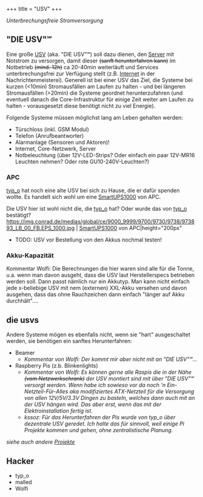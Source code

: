 +++
title = "USV"
+++

*Unterbrechungsfreie Stromversorgung*

## "DIE USV"℠

Eine große
[USV](https://de.wikipedia.org/wiki/Unterbrechungsfreie_Stromversorgung)
(aka. "DIE USV"℠) soll dazu dienen, den [Server](Server)
mit Notstrom zu versorgen, damit dieser ~~(sanft herunterfahren kann)~~
im Notbetrieb ~~(mind. 12h)~~ ca 20-40min weiterläuft und Services
unterbrechungsfrei zur Verfügung stellt (z.B. [Internet](Neuland/Internet)
in der Nachrichtenmeisterei). Generell ist bei einer USV das Ziel, die
Systeme bei kurzen (<10min) Stromausfällen am Laufen zu halten - und bei
längeren Stromausfällen (>20min) die Systeme geordnet herunterzufahren
(und eventuell danach die Core-Infrastruktur für einige Zeit weiter am
Laufen zu halten - vorausgesetzt diese benötigt nicht zu viel Energie).

Folgende Systeme müssen möglichst lang am Leben gehalten werden:

- Türschloss (inkl. GSM Modul)
- Telefon (Anrufbeantworter)
- Alarmanlage (Sensoren und Aktoren)!
- Internet, Core-Netzwerk, Server
- Notbeleuchtung (über 12V-LED-Strips? Oder einfach ein paar 12V-MR16
  Leuchten nehmen? Oder rote GU10-240V-Leuchten?)

### APC

[typ_o](typ_o) hat noch eine alte USV bei sich zu Hause, die
er dafür spenden wollte. Es handelt sich wohl um eine
[SmartUPS1000](SmartUPS1000) von APC.

Die USV hier ist wohl nicht die, die [typ_o](typ_o) hat? Oder
wurde das von [typ_o](typ_o) bestätigt?
<https://img.conrad.de/medias/global/ce/9000_9999/9700/9730/9738/973893_LB_00_FB.EPS_1000.jpg>
\| [SmartUPS1000](SmartUPS1000) von APC\|height="200px"

- TODO: USV vor Bestellung von den Akkus nochmal testen!

### Akku-Kapazität

Kommentar Wolfi: Die Berechnungen die hier waren sind alle für die
Tonne, u.a. wenn man davon ausgeht, dass die USV laut Herstellerspecs
betrieben werden soll. Dann passt nämlich nur ein Akkutyp. Man kann
nicht einfach jede x-beliebige USV mit nem (externen) XXL-Akku versehen
und davon ausgehen, dass das ohne Rauchzeichen dann einfach "länger auf
Akku durchhält"....

## die usvs

Andere Systeme mögen es ebenfalls nicht, wenn sie "hart" ausgeschaltet
werden, sie benötigen ein sanftes Herunterfahren:

- Beamer
  - *Kommentar von Wolfi: Der kommt mir aber nicht mit an "DIE USV"℠...*
- Raspberry Pis (z.b. Blinkenlights)
  - *Kommentar von Wolfi: Es können gerne alle Raspis die in der
    Nähe ~~(vom Netzwerkschrank)~~ der USV montiert sind mit über
    "DIE USV"℠ versorgt werden. Wenn habe ich sowieso vor da noch
    \'n Ein-Netzteil-Für-Alles aka modifiziertes ATX-Netzteil für
    die Versorgung von allen 12V/5V/3.3V Dingen zu basteln, welches
    dann auch mit an der USV hängen wird. Das aber erst, wenn das
    mit der Elektroinstallation fertig ist.*
  - *kssoz: Für das Herunterfahren der Pis wurde von typ_o über
    dezentrale USV geredet. Ich halte das für sinnvoll, weil einige
    Pi Projekte kommen und gehen, ohne zentralistische Planung.*

*siehe auch andere [Projekte](Projekte)*

## Hacker

- typ_o
- malled
- Wolfi
